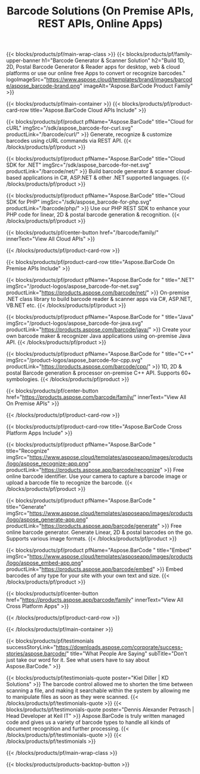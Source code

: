﻿---
title: Barcode Solutions (On Premise APIs, REST APIs, Online Apps) 
description: Build 1D, 2D, Postal Barcode Generator & Reader apps for desktop, web & cloud platforms or use our online free Apps to convert or recognize barcodes. 
weight: 20
url: /
---

{{< blocks/products/pf/main-wrap-class >}}
{{< blocks/products/pf/family-upper-banner h1="Barcode Generator & Scanner Solution" h2="Build 1D, 2D, Postal Barcode Generator & Reader apps for desktop, web & cloud platforms or use our online free Apps to convert or recognize barcodes." logoImageSrc="https://www.aspose.cloud/templates/brand/images/barcode/aspose_barcode-brand.png" imageAlt="Aspose.BarCode Product Family" >}}

{{< blocks/products/pf/main-container >}}
{{< blocks/products/pf/product-card-row title="Aspose.BarCode Cloud APIs Include" >}}

{{< blocks/products/pf/product pfName="Aspose.BarCode" title="Cloud for cURL" imgSrc="/sdk/aspose_barcode-for-curl.svg" productLink="/barcode/curl/" >}}
Generate, recognize & customize barcodes using cURL commands via REST API.
{{< /blocks/products/pf/product >}}

{{< blocks/products/pf/product pfName="Aspose.BarCode" title="Cloud SDK for .NET" imgSrc="/sdk/aspose_barcode-for-net.svg" productLink="/barcode/net/" >}}
Build barcode generator & scanner cloud-based applications in C#, ASP.NET & other .NET supported languages.
{{< /blocks/products/pf/product >}}

{{< blocks/products/pf/product pfName="Aspose.BarCode" title="Cloud SDK for PHP" imgSrc="/sdk/aspose_barcode-for-php.svg" productLink="/barcode/php/" >}}
Use our PHP REST SDK to enhance your PHP code for linear, 2D & postal barcode generation & recognition.
{{< /blocks/products/pf/product >}}

{{< blocks/products/pf/center-button href="/barcode/family/" innerText="View All Cloud APIs" >}}

{{< /blocks/products/pf/product-card-row >}}

{{< blocks/products/pf/product-card-row title="Aspose.BarCode On Premise APIs Include" >}}

{{< blocks/products/pf/product pfName="Aspose.BarCode for " title=".NET" imgSrc="/product-logos/aspose_barcode-for-net.svg" productLink="https://products.aspose.com/barcode/net/" >}}
On-premise .NET class library to build barcode reader & scanner apps via C#, ASP.NET, VB.NET etc.
{{< /blocks/products/pf/product >}}

{{< blocks/products/pf/product pfName="Aspose.BarCode for " title="Java" imgSrc="/product-logos/aspose_barcode-for-java.svg" productLink="https://products.aspose.com/barcode/java/" >}}
Create your own barcode maker & recognizer Java applications using on-premise Java API.
{{< /blocks/products/pf/product >}}

{{< blocks/products/pf/product pfName="Aspose.BarCode for " title="C++" imgSrc="/product-logos/aspose_barcode-for-cpp.svg" productLink="https://products.aspose.com/barcode/cpp/" >}}
1D, 2D & postal Barcode generation & processor on-premise C++ API. Supports 60+ symbologies.
{{< /blocks/products/pf/product >}}

{{< blocks/products/pf/center-button href="https://products.aspose.com/barcode/family/" innerText="View All On Premise APIs" >}}

{{< /blocks/products/pf/product-card-row >}}

{{< blocks/products/pf/product-card-row title="Aspose.BarCode Cross Platform Apps Include" >}}

{{< blocks/products/pf/product pfName="Aspose.BarCode " title="Recognize" imgSrc="https://www.aspose.cloud/templates/asposeapp/images/products/logo/aspose_recognize-app.png" productLink="https://products.aspose.app/barcode/recognize" >}}
Free online barcode identifier. Use your camera to capture a barcode image or upload a barcode file to recognize the barcode.
{{< /blocks/products/pf/product >}}

{{< blocks/products/pf/product pfName="Aspose.BarCode " title="Generate" imgSrc="https://www.aspose.cloud/templates/asposeapp/images/products/logo/aspose_generate-app.png" productLink="https://products.aspose.app/barcode/generate" >}}
Free online barcode generator. Generate Linear, 2D & postal barcodes on the go. Supports various image formats.
{{< /blocks/products/pf/product >}}

{{< blocks/products/pf/product pfName="Aspose.BarCode " title="Embed" imgSrc="https://www.aspose.cloud/templates/asposeapp/images/products/logo/aspose_embed-app.png" productLink="https://products.aspose.app/barcode/embed" >}}
Embed barcodes of any type for your site with your own text and size.
{{< /blocks/products/pf/product >}}

{{< blocks/products/pf/center-button href="https://products.aspose.app/barcode/family" innerText="View All Cross Platform Apps" >}}

{{< /blocks/products/pf/product-card-row >}}

{{< /blocks/products/pf/main-container >}}

{{< blocks/products/pf/testimonials successStoryLink="https://downloads.aspose.com/corporate/success-stories/aspose.barcode/" title="What People Are Saying" subTitle="Don't just take our word for it. See what users have to say about Aspose.BarCode." >}}

{{< blocks/products/pf/testimonials-quote poster="Kiel Diller | KD Solutions" >}}
The barcode control allowed me to shorten the time between scanning a file, and making it searchable within the system by allowing me to manipulate files as soon as they were scanned.
{{< /blocks/products/pf/testimonials-quote >}}
{{< blocks/products/pf/testimonials-quote poster="Dennis Alexander Petrasch | Head Developer at Keil IT" >}}
Aspose.BarCode is truly written managed code and gives us a variety of barcode types to handle all kinds of document recognition and further processing.
{{< /blocks/products/pf/testimonials-quote >}}
{{< /blocks/products/pf/testimonials >}}

{{< /blocks/products/pf/main-wrap-class >}}

{{< blocks/products/products-backtop-button >}}
